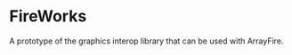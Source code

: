 FireWorks
===================

A prototype of the graphics interop library that can be used with ArrayFire.
